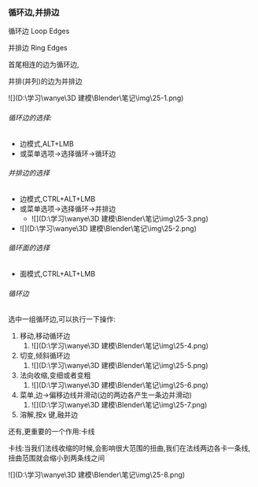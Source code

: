 ### 循环边,并排边

循环边 Loop Edges

并排边 Ring Edges



首尾相连的边为循环边,

并排(并列)的边为并排边

![](D:\学习\wanye\3D 建模\Blender\笔记\img\25-1.png)

###### 循环边的选择:

- 边模式,ALT+LMB 
- 或菜单选项->选择循环->循环边

###### 并排边的选择

- 边模式,CTRL+ALT+LMB
- 或菜单选项->选择循环->并排边
  - ![](D:\学习\wanye\3D 建模\Blender\笔记\img\25-3.png)
- ![](D:\学习\wanye\3D 建模\Blender\笔记\img\25-2.png)

###### 循环面的选择

- 面模式,CTRL+ALT+LMB







###### 循环边

选中一组循环边,可以执行一下操作:

1. 移动,移动循环边
   1. ![](D:\学习\wanye\3D 建模\Blender\笔记\img\25-4.png)
2. 切变,倾斜循环边
   1. ![](D:\学习\wanye\3D 建模\Blender\笔记\img\25-5.png)
3. 法向收缩,变细或者变粗
   1. ![](D:\学习\wanye\3D 建模\Blender\笔记\img\25-6.png)
4. 菜单,边->偏移边线并滑动(边的两边各产生一条边并滑动)
   1. ![](D:\学习\wanye\3D 建模\Blender\笔记\img\25-7.png)
5. 溶解,按x 键,融并边

还有,更重要的一个作用:卡线

卡线:当我们法线收缩的时候,会影响很大范围的扭曲,我们在法线两边各卡一条线,扭曲范围就会缩小到两条线之间

![](D:\学习\wanye\3D 建模\Blender\笔记\img\25-8.png)